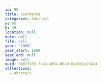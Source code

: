 ```yaml
---
id: 90
title: Tourmente
categories: Abstrait
w: 65
h: 49
location: null
note: null
file: null
year: '1969'
year_start: 1969
year_end: null
image: null
uuid: 3b077d30-fc44-4d9a-80a9-0a28d1e26414
collections:
  - abstrait
---
```


